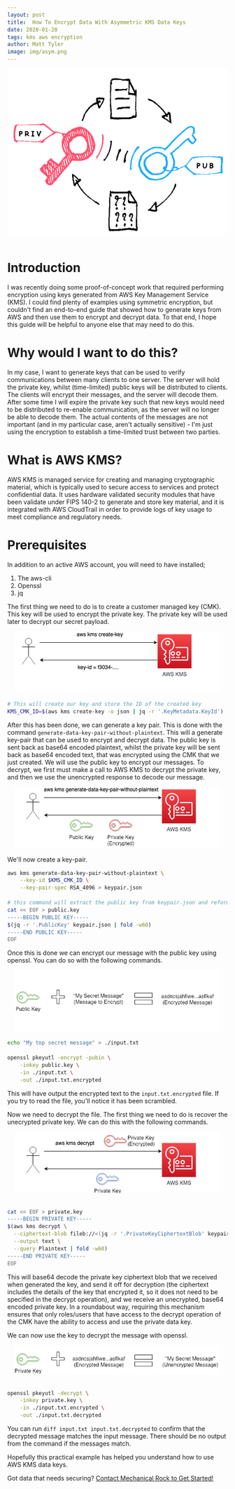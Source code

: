 ```yaml
---
layout: post
title:  How To Encrypt Data With Asymmetric KMS Data Keys
date: 2020-01-20
tags: kms aws encryption 
author: Matt Tyler
image: img/asym.png
---
```


<center><img src="/img/asym.png" /></center>
<br/>

# Introduction

I was recently doing some proof-of-concept work that required performing encryption using keys generated from AWS Key Management Service (KMS). I could find plenty of examples using symmetric encryption, but couldn't find an end-to-end guide that showed how to generate keys from AWS and then use them to encrypt and decrypt data. To that end, I hope this guide will be helpful to anyone else that may need to do this.

# Why would I want to do this?

In my case, I want to generate keys that can be used to verify communications between many clients to one server. The server will hold the private key, whilst (time-limited) public keys will be distributed to clients. The clients will encrypt their messages, and the server will decode them. After some time I will expire the private key such that new keys would need to be distributed to re-enable communication, as the server will no longer be able to decode them. The actual contents of the messages are not important (and in my particular case, aren't actually sensitive) - I'm just using the encryption to establish a time-limited trust between two parties.

# What is AWS KMS?

AWS KMS is managed service for creating and managing cryptographic material, which is typically used to secure access to services and protect confidential data. It uses hardware validated security modules that have been validate under FIPS 140-2 to generate and store key material, and it is integrated with AWS CloudTrail in order to provide logs of key usage to meet compliance and regulatory needs.

# Prerequisites

In addition to an active AWS account, you will need to have installed;

1. The aws-cli
2. Openssl
3. jq

The first thing we need to do is to create a customer managed key (CMK). This key will be used to encrypt the private key. The private key will be used later to decrypt our secret payload.

<center><img src="/img/asynckeys/step01.png" /></center>

```bash
# This will create our key and store the ID of the created key
KMS_CMK_ID=$(aws kms create-key -o json | jq -r '.KeyMetadata.KeyId')
```

After this has been done, we can generate a key pair. This is done with the command `generate-data-key-pair-without-plaintext`. This will a generate key-pair that can be used to encrypt and decrypt data. The public key is sent back as base64 encoded plaintext, whilst the private key will be sent back as base64 encoded text, that was encrypted using the CMK that we just created. We will use the public key to encrypt our messages. To decrypt, we first must make a call to AWS KMS to decrypt the private key, and then we use the unencrypted response to decode our message.

<center><img src="/img/asynckeys/step02.png" /></center>

We'll now create a key-pair.

```bash
aws kms generate-data-key-pair-without-plaintext \
    --key-id $KMS_CMK_ID \
    --key-pair-spec RSA_4096 > keypair.json

# this command will extract the public key from keypair.json and reformat it
cat << EOF > public.key
-----BEGIN PUBLIC KEY-----
$(jq -r '.PublicKey' keypair.json | fold -w60)
-----END PUBLIC KEY-----
EOF
```

Once this is done we can encrypt our message with the public key using openssl. You can do so with the following commands.

<center><img src="/img/asynckeys/step03.png" /></center>

```bash
echo "My top secret message" > ./input.txt

openssl pkeyutl -encrypt -pubin \
    -inkey public.key \
    -in ./input.txt \
    -out ./input.txt.encrypted
```

This will have output the encrypted text to the `input.txt.encrypted` file. If you try to read the file, you'll notice it has been scrambled.

Now we need to decrypt the file. The first thing we need to do is recover the unecrypted private key. We can do this with the following commands.

<center><img src="/img/asynckeys/step04.png" /></center><br/>

```bash
cat << EOF > private.key
-----BEGIN PRIVATE KEY-----
$(aws kms decrypt \
  --ciphertext-blob fileb://<(jq -r '.PrivateKeyCiphertextBlob' keypair.json | base64 --decode) \
  --output text \
  --query Plaintext | fold -w60)
-----END PRIVATE KEY-----
EOF
```

This will base64 decode the private key ciphertext blob that we received when generated the key, and send it off for decryption (the ciphertext includes the details of the key that encrypted it, so it does not need to be specified in the decrypt operation), and we receive an unecrypted, base64 encoded private key. In a roundabout way, requiring this mechanism ensures that only roles/users that have access to the decrypt operation of the CMK have the ability to access and use the private data key.

We can now use the key to decrypt the message with openssl.

<center><img src="/img/asynckeys/step05.png" /></center><br/>

```bash
openssl pkeyutl -decrypt \
    -inkey private.key \
    -in ./input.txt.encrypted \
    -out ./input.txt.decrypted
```

You can run `diff input.txt input.txt.decrypted` to confirm that the decrypted message matches the input message. There should be no output from the command if the messages match.

Hopefully this practical example has helped you understand how to use AWS KMS data keys.

Got data that needs securing? [Contact Mechanical Rock to Get Started!](https://www.mechanicalrock.io/lets-get-started)
